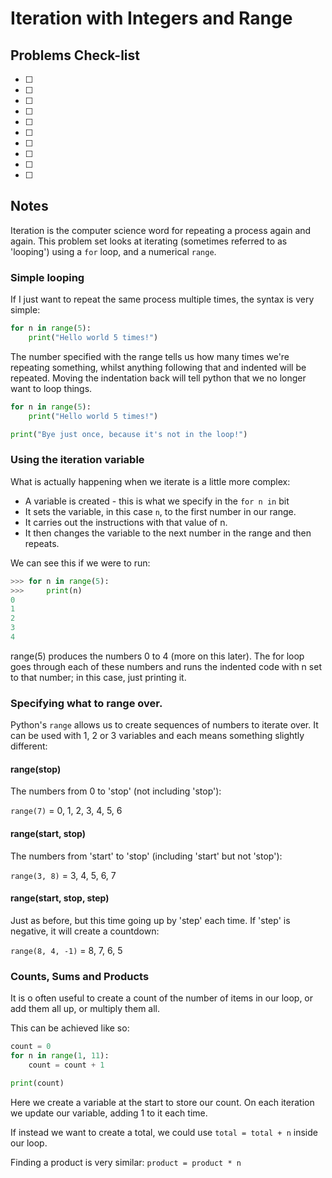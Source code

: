 # Iteration with Integers and Range

## Problems Check-list

* [ ]
* [ ]
* [ ]
* [ ]
* [ ]
* [ ]
* [ ]
* [ ]
* [ ]
* [ ]

## Notes

Iteration is the computer science word for repeating a process again and again. This problem set
looks at iterating (sometimes referred to as 'looping') using a `for` loop, and a numerical `range`.

### Simple looping

If I just want to repeat the same process multiple times, the syntax is very simple:

``` python
for n in range(5):
	print("Hello world 5 times!")
```

The number specified with the range tells us how many times we're repeating something, whilst
anything following that and indented will be repeated.  Moving the indentation back will tell
python that we no longer want to loop things.

``` python
for n in range(5):
	print("Hello world 5 times!")

print("Bye just once, because it's not in the loop!")
```

### Using the iteration variable

What is actually happening when we iterate is a little more complex:
  * A variable is created - this is what we specify in the `for n in` bit
  * It sets the variable, in this case `n`, to the first number in our range.
  * It carries out the instructions with that value of n.
  * It then changes the variable to the next number in the range and then repeats.

We can see this if we were to run:

``` python
>>> for n in range(5):
>>>		print(n)
0
1
2
3
4
```

range(5) produces the numbers 0 to 4 (more on this later). The for loop goes through each
of these numbers and runs the indented code with n set to that number; in this case, just
printing it.


### Specifying what to range over.

Python's `range` allows us to create sequences of numbers to iterate over.  It can be used
with 1, 2 or 3 variables and each means something slightly different:

#### range(stop)

The numbers from 0 to 'stop' (not including 'stop'):

`range(7)` = 0, 1, 2, 3, 4, 5, 6

#### range(start, stop)

The numbers from 'start' to 'stop' (including 'start' but not 'stop'):

`range(3, 8)` = 3, 4, 5, 6, 7

#### range(start, stop, step)

Just as before, but this time going up by 'step' each time. If 'step' is negative, it
will create a countdown:

`range(8, 4, -1)` = 8, 7, 6, 5


### Counts, Sums and Products

It is o often useful to create a count of the number of items in our loop, or add them
all up, or multiply them all.

This can be achieved like so:

``` python
count = 0
for n in range(1, 11):
	count = count + 1

print(count)
```

Here we create a variable at the start to store our count. On each iteration we update
our variable, adding 1 to it each time.

If instead we want to create a total, we could use `total = total + n` inside our loop.

Finding a product is very similar: `product = product * n`

